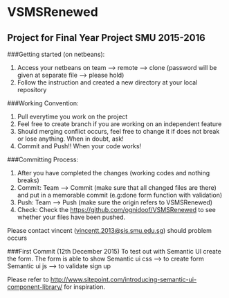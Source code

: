 # VSMSRenewed
## Project for Final Year Project SMU 2015-2016

###Getting started (on netbeans): 
1. Access your netbeans on team --> remote --> clone (password will be given at separate file --> please hold)
2.  Follow the instruction and created a new directory at your local repository

###Working Convention:
1. Pull everytime you work on the project
2. Feel free to create branch if you are working on an independent feature
3. Should merging conflict occurs, feel free to change it if does not break or lose anything. When in doubt, ask!
4. Commit and Push!! When your code works! 

###Committing Process:
1. After you have completed the changes (working codes and nothing breaks)
2. Commit: Team --> Commit (make sure that all changed files are there) and put in a memorable commit (e.g:done form function with validation)
3. Push: Team --> Push (make sure the origin refers to VSMSRenewed)
4. Check: Check the https://github.com/ognidoof/VSMSRenewed to see whether your files have been pushed.

Please contact vincent (vincentt.2013@sis.smu.edu.sg) should problem occurs


###First Commit (12th December 2015)
To test out with Semantic UI create the form. The form is able to show
Semantic ui css --> to create form
Semantic ui js --> to validate sign up

Please refer to http://www.sitepoint.com/introducing-semantic-ui-component-library/ for inspiration.



